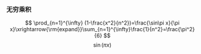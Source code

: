 ### 无穷乘积
$$
\prod_{n=1}^{\infty} (1-\frac{x^2}{n^2})=\frac{\sin\pi x}{\pi x}\xrightarrow{\rm{expand}}\sum_{n=1}^{\infty}\frac{1}{n^2}=\frac{\pi^2}{6}
$$
$$
\sin(\pi x)
$$
